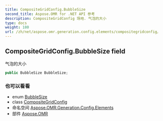 ```yaml
---
title: CompositeGridConfig.BubbleSize
second_title: Aspose.OMR for .NET API 参考
description: CompositeGridConfig 场地. 气泡的大小
type: docs
weight: 180
url: /zh/net/aspose.omr.generation.config.elements/compositegridconfig/bubblesize/
---
```

## CompositeGridConfig.BubbleSize field

气泡的大小

```csharp
public BubbleSize BubbleSize;
```

### 也可以看看

* enum [BubbleSize](../../../aspose.omr.generation/bubblesize/)
* class [CompositeGridConfig](../)
* 命名空间 [Aspose.OMR.Generation.Config.Elements](../../compositegridconfig/)
* 部件 [Aspose.OMR](../../../)


